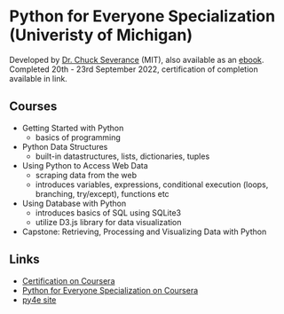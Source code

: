 # Python for Everyone Specialization (Univeristy of Michigan)
Developed by [Dr. Chuck Severance](https://www.dr-chuck.com/) (MIT), also available as an [ebook](https://do1.dr-chuck.com/pythonlearn/EN_us/pythonlearn.pdf).  
Completed 20th - 23rd September 2022, certification of completion available in link.    

## Courses
- Getting Started with Python
  - basics of programming
- Python Data Structures
  - built-in datastructures, lists, dictionaries, tuples
- Using Python to Access Web Data
  - scraping data from the web
  - introduces variables, expressions, conditional execution (loops, branching, try/except), functions etc
- Using Database with Python
  - introduces basics of SQL using SQLite3
  - utilize D3.js library for data visualization
- Capstone: Retrieving, Processing and Visualizing Data with Python

## Links
- [Certification on Coursera](https://www.coursera.org/account/accomplishments/specialization/2TAWS325PJU7)
- [Python for Everyone Specialization on Coursera](https://www.coursera.org/specializations/python#courses)
- [py4e site](https://www.py4e.com/)
